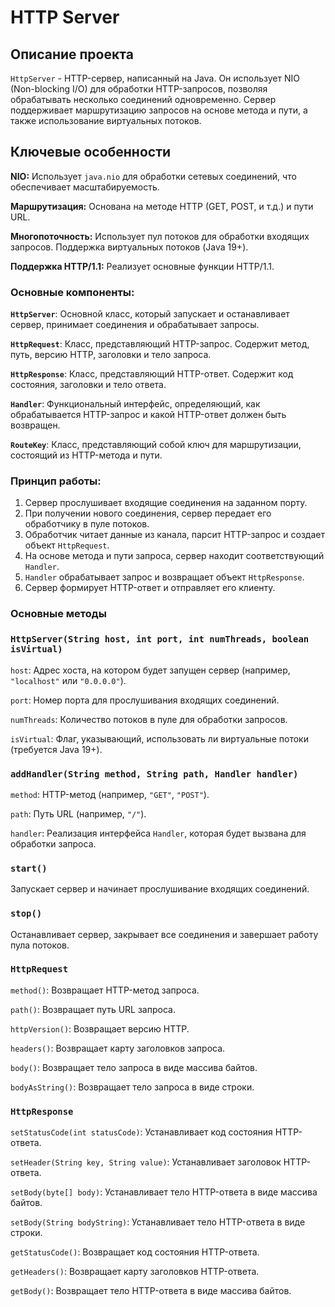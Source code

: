 # HTTP Server

## Описание проекта

`HttpServer` - HTTP-сервер, написанный на Java. Он использует NIO (Non-blocking I/O) для обработки HTTP-запросов, позволяя обрабатывать несколько соединений одновременно. Сервер поддерживает маршрутизацию запросов на основе метода и пути, а также использование виртуальных потоков.

## Ключевые особенности
 **NIO:** Использует `java.nio` для обработки сетевых соединений, что обеспечивает масштабируемость.  
 
**Маршрутизация:**  Основана на методе HTTP (GET, POST, и т.д.) и пути URL.


  **Многопоточность:**  Использует пул потоков для обработки входящих запросов. Поддержка виртуальных потоков (Java 19+).



 **Поддержка HTTP/1.1:**  Реализует основные функции HTTP/1.1.


### Основные компоненты:

  **`HttpServer`**:  Основной класс, который запускает и останавливает сервер, принимает соединения и обрабатывает запросы.

   **`HttpRequest`**:  Класс, представляющий HTTP-запрос. Содержит метод, путь, версию HTTP, заголовки и тело запроса.

   **`HttpResponse`**:  Класс, представляющий HTTP-ответ. Содержит код состояния, заголовки и тело ответа.

   **`Handler`**:  Функциональный интерфейс, определяющий, как обрабатывается HTTP-запрос и какой HTTP-ответ должен быть возвращен.

   **`RouteKey`**:  Класс, представляющий собой ключ для маршрутизации, состоящий из HTTP-метода и пути.

### Принцип работы:

1.  Сервер прослушивает входящие соединения на заданном порту.
2.  При получении нового соединения, сервер передает его обработчику в пуле потоков.
3.  Обработчик читает данные из канала, парсит HTTP-запрос и создает объект `HttpRequest`.
4.  На основе метода и пути запроса, сервер находит соответствующий `Handler`.
5.  `Handler` обрабатывает запрос и возвращает объект `HttpResponse`.
6.  Сервер формирует HTTP-ответ и отправляет его клиенту.


### Основные методы

### `HttpServer(String host, int port, int numThreads, boolean isVirtual)`

   `host`: Адрес хоста, на котором будет запущен сервер (например, `"localhost"` или `"0.0.0.0"`).

   `port`: Номер порта для прослушивания входящих соединений.

   `numThreads`: Количество потоков в пуле для обработки запросов.

   `isVirtual`: Флаг, указывающий, использовать ли виртуальные потоки (требуется Java 19+).

### `addHandler(String method, String path, Handler handler)`

  `method`: HTTP-метод (например, `"GET"`, `"POST"`).

   `path`: Путь URL (например, `"/"`).

   `handler`: Реализация интерфейса `Handler`, которая будет вызвана для обработки запроса.

### `start()`

  Запускает сервер и начинает прослушивание входящих соединений.

### `stop()`

 Останавливает сервер, закрывает все соединения и завершает работу пула потоков.

### `HttpRequest`

   `method()`: Возвращает HTTP-метод запроса.

   `path()`: Возвращает путь URL запроса.

   `httpVersion()`: Возвращает версию HTTP.

   `headers()`: Возвращает карту заголовков запроса.

   `body()`: Возвращает тело запроса в виде массива байтов.

   `bodyAsString()`: Возвращает тело запроса в виде строки.

### `HttpResponse`

 `setStatusCode(int statusCode)`: Устанавливает код состояния HTTP-ответа.

   `setHeader(String key, String value)`: Устанавливает заголовок HTTP-ответа.

   `setBody(byte[] body)`: Устанавливает тело HTTP-ответа в виде массива байтов.

   `setBody(String bodyString)`: Устанавливает тело HTTP-ответа в виде строки.

   `getStatusCode()`: Возвращает код состояния HTTP-ответа.

   `getHeaders()`: Возвращает карту заголовков HTTP-ответа.

   `getBody()`: Возвращает тело HTTP-ответа в виде массива байтов.


